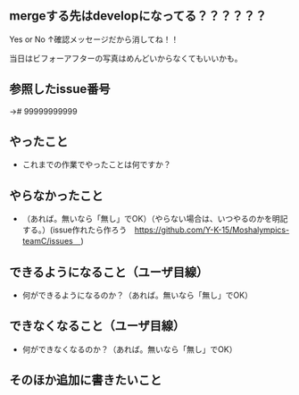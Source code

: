 ## mergeする先はdevelopになってる？？？？？？
Yes or No
↑確認メッセージだから消してね！！

当日はビフォーアフターの写真はめんどいからなくてもいいかも。


## 参照したissue番号
→# 99999999999

## やったこと
* これまでの作業でやったことは何ですか？
  
## やらなかったこと
* （あれば。無いなら「無し」でOK）（やらない場合は、いつやるのかを明記する。）(issue作れたら作ろう　https://github.com/Y-K-15/Moshalympics-teamC/issues　)

## できるようになること（ユーザ目線）

* 何ができるようになるのか？（あれば。無いなら「無し」でOK）

## できなくなること（ユーザ目線）

* 何ができなくなるのか？（あれば。無いなら「無し」でOK）

## そのほか追加に書きたいこと

